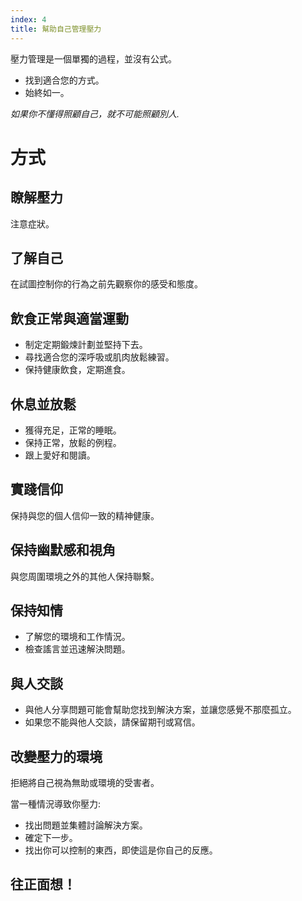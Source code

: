 ```yaml
---
index: 4
title: 幫助自己管理壓力
---
```

壓力管理是一個單獨的過程，並沒有公式。

*   找到適合您的方式。
*   始終如一。

_如果你不懂得照顧自己，就不可能照顧別人._

# 方式

## 瞭解壓力

注意症狀。

## 了解自己

在試圖控制你的行為之前先觀察你的感受和態度。

## 飲食正常與適當運動

*   制定定期鍛煉計劃並堅持下去。
*   尋找適合您的深呼吸或肌肉放鬆練習。
*   保持健康飲食，定期進食。

## 休息並放鬆

*   獲得充足，正常的睡眠。
*   保持正常，放鬆的例程。
*   跟上愛好和閱讀。

## 實踐信仰

保持與您的個人信仰一致的精神健康。

## 保持幽默感和視角

與您周圍環境之外的其他人保持聯繫。

## 保持知情

*   了解您的環境和工作情況。
*   檢查謠言並迅速解決問題。

## 與人交談

*   與他人分享問題可能會幫助您找到解決方案，並讓您感覺不那麼孤立。
*   如果您不能與他人交談，請保留期刊或寫信。

## 改變壓力的環境

拒絕將自己視為無助或環境的受害者。

當一種情況導致你壓力:

*   找出問題並集體討論解決方案。
*   確定下一步。
*   找出你可以控制的東西，即使這是你自己的反應。

## 往正面想！